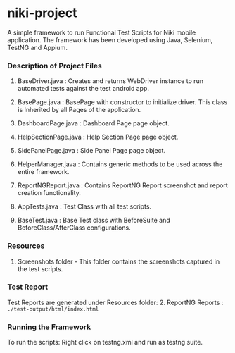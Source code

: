 # niki-project
A simple framework to run Functional Test Scripts for Niki mobile application. The framework has been developed using Java, Selenium, TestNG and Appium. 

### Description of Project Files
1. BaseDriver.java : Creates and returns WebDriver instance to run automated tests against the test android app.

2. BasePage.java : BasePage with constructor to initialize driver. This class is Inherited by all Pages of the application. 

3. DashboardPage.java : Dashboard Page page object.

4. HelpSectionPage.java : Help Section Page page object. 

5. SidePanelPage.java : Side Panel Page page object.  

6. HelperManager.java : Contains generic methods to be used across the entire framework.     

7. ReportNGReport.java : Contains ReportNG Report screenshot and report creation functionality.  

8. AppTests.java : Test Class with all test scripts.  

9. BaseTest.java : Base Test class with BeforeSuite and BeforeClass/AfterClass configurations.

### Resources
1. Screenshots folder - This folder contains the screenshots captured in the test scripts.

### Test Report
Test Reports are generated under Resources folder:
2. ReportNG Reports : `./test-output/html/index.html`  

### Running the Framework
To run the scripts:
Right click on testng.xml and run as testng suite.
